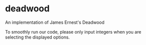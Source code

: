 # deadwood
An implementation of James Ernest's Deadwood

To smoothly run our code, please only input integers when you are selecting the displayed options. 

